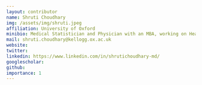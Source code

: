 ```yaml
---
layout: contributor
name: Shruti Choudhary
img: /assets/img/shruti.jpeg
affiliation: University of Oxford
minibio: Medical Statistician and Physician with an MBA, working on Healthcare AI product development from last few years. 
mail: shruti.choudhary@kellogg.ox.ac.uk
website:
twitter: 
linkedin: https://www.linkedin.com/in/shrutichoudhary-md/
googlescholar:
github:
importance: 1
---
```

